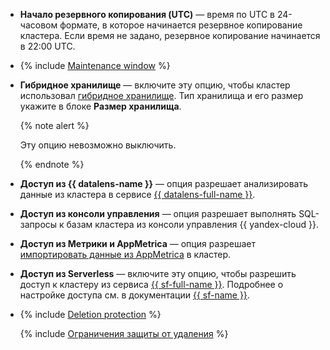 * **Начало резервного копирования (UTC)** — время по UTC в 24-часовом формате, в которое начинается резервное копирование кластера. Если время не задано, резервное копирование начинается в 22:00 UTC.

* {% include [Maintenance window](../console/maintenance-window.md) %}

* **Гибридное хранилище** — включите эту опцию, чтобы кластер использовал [гибридное хранилище](../../../managed-clickhouse/concepts/storage.md#hybrid-storage-features). Тип хранилища и его размер укажите в блоке **Размер хранилища**.

   {% note alert %}

   Эту опцию невозможно выключить.

   {% endnote %}

* **Доступ из {{ datalens-name }}** — опция разрешает анализировать данные из кластера в сервисе [{{ datalens-full-name }}](../../../datalens/concepts/index.md).

* **Доступ из консоли управления** — опция разрешает выполнять SQL-запросы к базам кластера из консоли управления {{ yandex-cloud }}.

* **Доступ из Метрики и AppMetrica** — опция разрешает [импортировать данные из AppMetrica](https://appmetrica.yandex.ru/docs/cloud/index.html) в кластер.

* **Доступ из Serverless** — включите эту опцию, чтобы разрешить доступ к кластеру из сервиса [{{ sf-full-name }}](../../../functions/concepts/index.md). Подробнее о настройке доступа см. в документации [{{ sf-name }}](../../../functions/operations/database-connection.md).

* {% include [Deletion protection](../console/deletion-protection.md) %}

    {% include [Ограничения защиты от удаления](../deletion-protection-limits-db.md) %}
